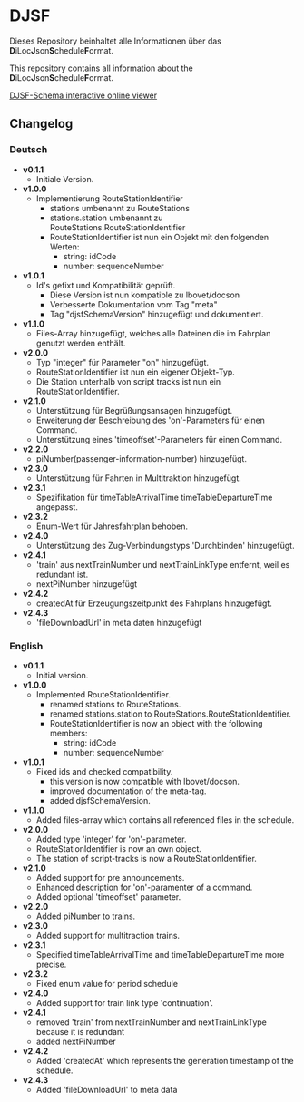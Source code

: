 # DJSF 
Dieses Repository beinhaltet alle Informationen über das **D**iLoc**J**son**S**chedule**F**ormat.

This repository contains all information about the **D**iLoc**J**son**S**chedule**F**ormat.

[DJSF-Schema interactive online viewer](https://diloc.de/wp-content/uploads/djsf/#https://raw.githubusercontent.com/CN-Consult/djsf/master/djsf.json)

## Changelog
### Deutsch
- **v0.1.1**
    - Initiale Version.
- **v1.0.0**
    - Implementierung RouteStationIdentifier
        - stations umbenannt zu RouteStations
        - stations.station umbenannt zu RouteStations.RouteStationIdentifier
        - RouteStationIdentifier ist nun ein Objekt mit den folgenden Werten:
            - string: idCode
            - number: sequenceNumber
- **v1.0.1**
    - Id's gefixt und Kompatibilität geprüft. 
      - Diese Version ist nun kompatible zu lbovet/docson
      - Verbesserte Dokumentation vom Tag "meta"
      - Tag "djsfSchemaVersion" hinzugefügt und dokumentiert.
- **v1.1.0**
    - Files-Array hinzugefügt, welches alle Dateinen die im Fahrplan genutzt werden enthält.
- **v2.0.0**
    - Typ "integer" für Parameter "on" hinzugefügt.
    - RouteStationIdentifier ist nun ein eigener Objekt-Typ.
    - Die Station unterhalb von script tracks ist nun ein RouteStationIdentifier.
- **v2.1.0** 
    - Unterstützung für Begrüßungsansagen hinzugefügt.
    - Erweiterung der Beschreibung des 'on'-Parameters für einen Command.
    - Unterstützung eines 'timeoffset'-Parameters für einen Command.
- **v2.2.0** 
    - piNumber(passenger-information-number) hinzugefügt.
- **v2.3.0**
    - Unterstützung für Fahrten in Multitraktion hinzugefügt.
- **v2.3.1** 
    - Spezifikation für timeTableArrivalTime timeTableDepartureTime angepasst. 
- **v2.3.2** 
    - Enum-Wert für Jahresfahrplan behoben. 
- **v2.4.0** 
    - Unterstützung des Zug-Verbindungstyps 'Durchbinden' hinzugefügt.                  
- **v2.4.1** 
    - 'train' aus nextTrainNumber und nextTrainLinkType entfernt, weil es redundant ist.
    - nextPiNumber hinzugefügt  
- **v2.4.2**
    - createdAt für Erzeugungszeitpunkt des Fahrplans hinzugefügt.
- **v2.4.3**
    - 'fileDownloadUrl' in meta daten hinzugefügt
         
### English
- **v0.1.1**
    - Initial version.
- **v1.0.0**
    - Implemented RouteStationIdentifier.
        - renamed stations to RouteStations.
        - renamed stations.station to RouteStations.RouteStationIdentifier.
        - RouteStationIdentifier is now an object with the following members:
            - string: idCode
            - number: sequenceNumber
- **v1.0.1**
    - Fixed ids and checked compatibility.
        - this version is now compatible with lbovet/docson.
        - improved documentation of the meta-tag.
        - added djsfSchemaVersion.
- **v1.1.0**
    - Added files-array which contains all referenced files in the schedule.
- **v2.0.0**
    - Added type 'integer' for 'on'-parameter.
    - RouteStationIdentifier is now an own object.
    - The station of script-tracks is now a RouteStationIdentifier.
- **v2.1.0** 
    - Added support for pre announcements.
    - Enhanced description for 'on'-paramenter of a command. 
    - Added optional 'timeoffset' parameter. 
- **v2.2.0** 
    - Added piNumber to trains.
- **v2.3.0**
    - Added support for multitraction trains.
- **v2.3.1**  
    - Specified timeTableArrivalTime and timeTableDepartureTime more precise.
- **v2.3.2**  
    - Fixed enum value for period schedule
- **v2.4.0** 
    - Added support for train link type 'continuation'.                 
- **v2.4.1** 
    - removed 'train' from nextTrainNumber and nextTrainLinkType because it is redundant
    - added nextPiNumber 
- **v2.4.2**
    - Added 'createdAt' which represents the generation timestamp of the schedule.
- **v2.4.3**
    - Added 'fileDownloadUrl' to meta data
